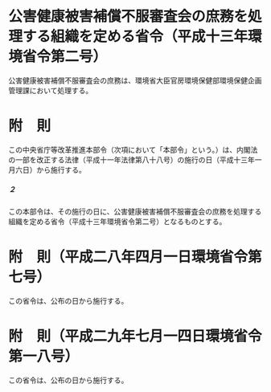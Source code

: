 # 公害健康被害補償不服審査会の庶務を処理する組織を定める省令（平成十三年環境省令第二号）
公害健康被害補償不服審査会の庶務は、環境省大臣官房環境保健部環境保健企画管理課において処理する。
# 附　則
この中央省庁等改革推進本部令（次項において「本部令」という。）は、内閣法の一部を改正する法律（平成十一年法律第八十八号）の施行の日（平成十三年一月六日）から施行する。
##### ２
この本部令は、その施行の日に、公害健康被害補償不服審査会の庶務を処理する組織を定める省令（平成十三年環境省令第二号）となるものとする。
# 附　則（平成二八年四月一日環境省令第七号）
この省令は、公布の日から施行する。
# 附　則（平成二九年七月一四日環境省令第一八号）
この省令は、公布の日から施行する。
